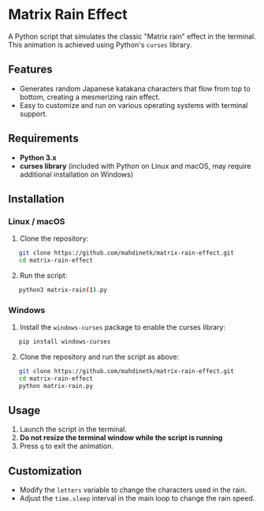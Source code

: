# Matrix Rain Effect

A Python script that simulates the classic "Matrix rain" effect in the terminal. This animation is achieved using Python's `curses` library.

## Features
- Generates random Japanese katakana characters that flow from top to bottom, creating a mesmerizing rain effect.
- Easy to customize and run on various operating systems with terminal support.

## Requirements
- **Python 3.x**
- **curses library** (included with Python on Linux and macOS, may require additional installation on Windows)

## Installation

### Linux / macOS
1. Clone the repository:
   
```bash
   git clone https://github.com/mahdinetk/matrix-rain-effect.git
   cd matrix-rain-effect
  ```

2. Run the script:
   
```bash
   python3 matrix-rain(1).py
  ```


### Windows
1. Install the `windows-curses` package to enable the curses library:
   
```bash
   pip install windows-curses
  ```

2. Clone the repository and run the script as above:
   
```bash
   git clone https://github.com/mahdinetk/matrix-rain-effect.git
   cd matrix-rain-effect
   python matrix-rain.py
```  


## Usage
1. Launch the script in the terminal.
2. **Do not resize the terminal window while the script is running**
3. Press `q` to exit the animation.

## Customization
- Modify the `letters` variable to change the characters used in the rain.
- Adjust the `time.sleep` interval in the main loop to change the rain speed.
